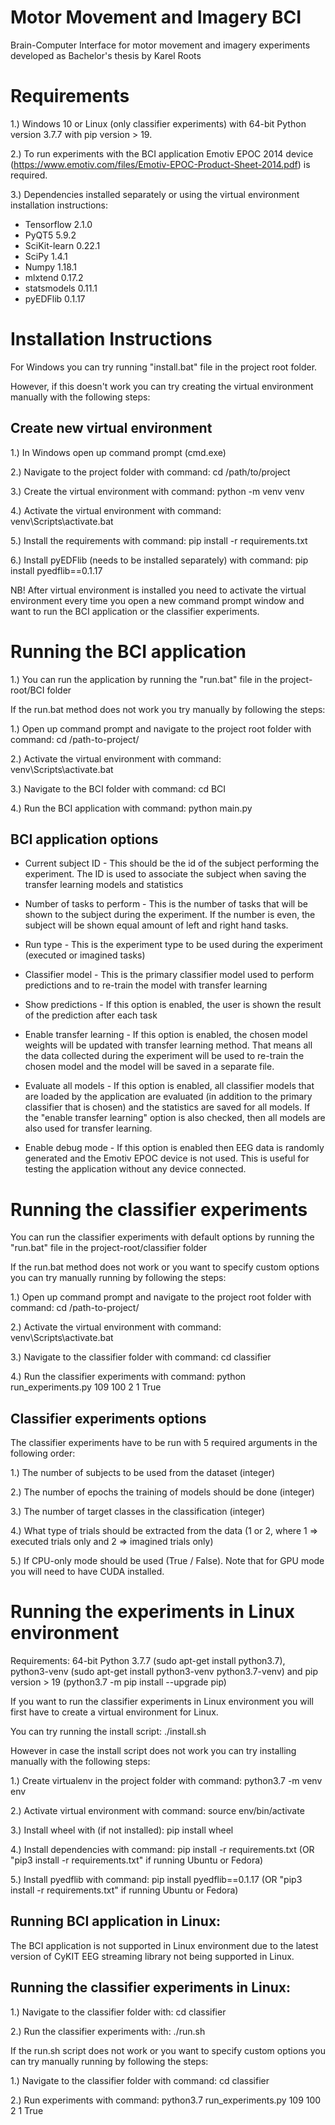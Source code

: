 # Motor Movement and Imagery BCI
Brain-Computer Interface for motor movement and imagery experiments developed as Bachelor's thesis by Karel Roots

# Requirements

1.) Windows 10 or Linux (only classifier experiments) with 64-bit Python version 3.7.7 with pip version > 19.

2.) To run experiments with the BCI application Emotiv EPOC 2014 device (https://www.emotiv.com/files/Emotiv-EPOC-Product-Sheet-2014.pdf) is required.

3.) Dependencies installed separately or using the virtual environment installation instructions: 

* Tensorflow 2.1.0
* PyQT5 5.9.2
* SciKit-learn 0.22.1
* SciPy 1.4.1
* Numpy 1.18.1
* mlxtend 0.17.2
* statsmodels 0.11.1
* pyEDFlib 0.1.17

# Installation Instructions

For Windows you can try running "install.bat" file in the project root folder.

However, if this doesn't work you can try creating the virtual environment manually with the following steps:

## Create new virtual environment
1.) In Windows open up command prompt (cmd.exe)

2.) Navigate to the project folder with command: cd /path/to/project

3.) Create the virtual environment with command: python -m venv venv

4.) Activate the virtual environment with command: venv\Scripts\activate.bat

5.) Install the requirements with command: pip install -r requirements.txt

6.) Install pyEDFlib (needs to be installed separately) with command: pip install pyedflib==0.1.17

NB! After virtual environment is installed you need to activate the virtual environment every time you open a new command prompt window and want to run the BCI application or the classifier experiments.

# Running the BCI application
1.) You can run the application by running the "run.bat" file in the project-root/BCI folder

If the run.bat method does not work you try manually by following the steps:

1.) Open up command prompt and navigate to the project root folder with command: cd /path-to-project/

2.) Activate the virtual environment with command: venv\Scripts\activate.bat

3.) Navigate to the BCI folder with command: cd BCI

4.) Run the BCI application with command: python main.py

## BCI application options

* Current subject ID - This should be the id of the subject performing the experiment. The ID is used to associate the subject when saving the transfer learning models and statistics

* Number of tasks to perform - This is the number of tasks that will be shown to the subject during the experiment. If the number is even, the subject will be shown equal amount of left and right hand tasks.

* Run type - This is the experiment type to be used during the experiment (executed or imagined tasks)

* Classifier model - This is the primary classifier model used to perform predictions and to re-train the model with transfer learning

* Show predictions - If this option is enabled, the user is shown the result of the prediction after each task

* Enable transfer learning - If this option is enabled, the chosen model weights will be updated with transfer learning method. That means all the data collected during the experiment will be used to re-train the chosen model and the model will be saved in a separate file.

* Evaluate all models - If this option is enabled, all classifier models that are loaded by the application are evaluated (in addition to the primary classifier that is chosen) and the statistics are saved for all models. If the "enable transfer learning" option is also checked, then all models are also used for transfer learning.

* Enable debug mode - If this option is enabled then EEG data is randomly generated and the Emotiv EPOC device is not used. This is useful for testing the application without any device connected.

# Running the classifier experiments
You can run the classifier experiments with default options by running the "run.bat" file in the project-root/classifier folder

If the run.bat method does not work or you want to specify custom options you can try manually running by following the steps:

1.) Open up command prompt and navigate to the project root folder with command: cd /path-to-project/

2.) Activate the virtual environment with command: venv\Scripts\activate.bat

3.) Navigate to the classifier folder with command: cd classifier

4.) Run the classifier experiments with command: python run_experiments.py 109 100 2 1 True

## Classifier experiments options
The classifier experiments have to be run with 5 required arguments in the following order:

1.) The number of subjects to be used from the dataset (integer)

2.) The number of epochs the training of models should be done (integer)

3.) The number of target classes in the classification (integer)

4.) What type of trials should be extracted from the data (1 or 2, where 1 => executed trials only and 2 => imagined trials only)

5.) If CPU-only mode should be used (True / False). Note that for GPU mode you will need to have CUDA installed.

# Running the experiments in Linux environment
Requirements: 64-bit Python 3.7.7 (sudo apt-get install python3.7), python3-venv (sudo apt-get install python3-venv python3.7-venv) and pip version > 19 (python3.7 -m pip install --upgrade pip)

If you want to run the classifier experiments in Linux environment you will first have to create a virtual environment for Linux.

You can try running the install script: ./install.sh

However in case the install script does not work you can try installing manually with the following steps:

1.) Create virtualenv in the project folder with command: python3.7 -m venv env

2.) Activate virtual environment with command: source env/bin/activate

3.) Install wheel with (if not installed): pip install wheel

4.) Install dependencies with command: pip install -r requirements.txt (OR "pip3 install -r requirements.txt" if running Ubuntu or Fedora)

5.) Install pyedflib with command: pip install pyedflib==0.1.17 (OR "pip3 install -r requirements.txt" if running Ubuntu or Fedora)

## Running BCI application in Linux:

The BCI application is not supported in Linux environment due to the latest version of CyKIT EEG streaming library not being supported in Linux.

## Running the classifier experiments in Linux:

1.) Navigate to the classifier folder with: cd classifier

2.) Run the classifier experiments with: ./run.sh

If the run.sh script does not work or you want to specify custom options you can try manually running by following the steps:

1.) Navigate to the classifier folder with command: cd classifier

2.) Run experiments with command: python3.7 run_experiments.py 109 100 2 1 True
